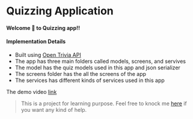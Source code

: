 # Quizzing Application
#### Welcome 🌹 to Quizzing app!!
#### Implementation Details 
   - Built using [Open Trivia API](https://opentdb.com/api_config.php)
   - The app has three main folders called models, screens, and servives
   - The model has the quiz models used in this app and json serializer
   - The screens folder has the all the screens of the app
   - The services has different kinds of services used in this app
    
The demo video [link](quiz_app_demo.mp4)
> This is a project for learning purpose.
> Feel free to knock me [here](https://t.me/shuvokkr) if you want any kind of help.  